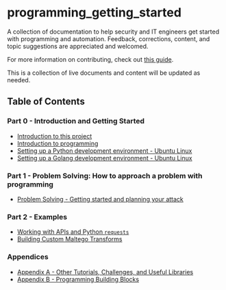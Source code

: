 # programming_getting_started
A collection of documentation to help security and IT engineers get started with programming and automation. Feedback, corrections, content, and topic suggestions are appreciated and welcomed. 

For more information on contributing, check out [this guide](CONTRIBUTING.md).

This is a collection of live documents and content will be updated as needed.

## Table of Contents

### Part 0 - Introduction and Getting Started
* [Introduction to this project](part0/README.md)
* [Introduction to programming](part0/programming_introduction.md)
* [Setting up a Python development environment - Ubuntu Linux](part0/python_setup_ubuntu.md)
* [Setting up a Golang development environment - Ubuntu Linux](part0/go_setup_ubuntu.md)

### Part 1 - Problem Solving: How to approach a problem with programming
* [Problem Solving - Getting started and planning your attack](part1/README.md)

### Part 2 - Examples
* [Working with APIs and Python `requests`](part2/working_with_apis.md)
* [Building Custom Maltego Transforms](part2/maltego_transforms.md)

### Appendices
* [Appendix A - Other Tutorials, Challenges, and Useful Libraries](appendixA/README.md)
* [Appendix B - Programming Building Blocks](appendixB/README.md)
